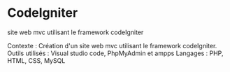 # CodeIgniter

site web mvc utilisant le framework codeIgniter

Contexte : Création d'un site web mvc utilisant le framework codeIgniter. Outils utilisés : Visual studio code, PhpMyAdmin et ampps Langages : PHP, HTML, CSS, MySQL
